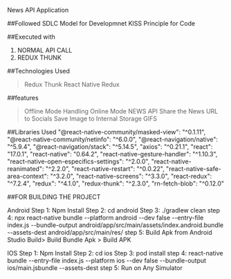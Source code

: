 News API Application 

##Followed 
SDLC Model for Developmnet 
KISS Principle for Code

##Executed with 
1) NORMAL API CALL 
2) REDUX THUNK


##Technologies Used 
>Redux Thunk 
>React Native
>Redux

##features 
>Offline Mode Handling
>Online Mode NEWS API 
>Share the News URL to Socials 
>Save Image to Internal Storage
>GIFS 

##Libraries Used
    "@react-native-community/masked-view": "^0.1.11",
    "@react-native-community/netinfo": "^6.0.0",
    "@react-navigation/native": "^5.9.4",
    "@react-navigation/stack": "^5.14.5",
    "axios": "^0.21.1",
    "react": "17.0.1",
    "react-native": "0.64.2",
    "react-native-gesture-handler": "^1.10.3",
    "react-native-open-especifics-settings": "^2.0.0",
    "react-native-reanimated": "^2.2.0",
    "react-native-restart": "^0.0.22",
    "react-native-safe-area-context": "^3.2.0",
    "react-native-screens": "^3.3.0",
    "react-redux": "^7.2.4",
    "redux": "^4.1.0",
    "redux-thunk": "^2.3.0",
    "rn-fetch-blob": "^0.12.0"


##FOR BUILDING THE PROJECT 

Android
Step 1: Npm Install 
Step 2: cd android 
Step 3: ./gradlew clean 
step 4: npx react-native bundle --platform android --dev false --entry-file index.js --bundle-output android/app/src/main/assets/index.android.bundle --assets-dest android/app/src/main/res/ 
step 5: Build Apk from Android Studio Build> Build Bundle Apk > Build APK


IOS
Step 1: Npm Install 
Step 2: cd ios
Step 3: pod install
step 4: react-native bundle --entry-file index.js --platform ios --dev false --bundle-output ios/main.jsbundle --assets-dest
step 5: Run on Any Simulator

